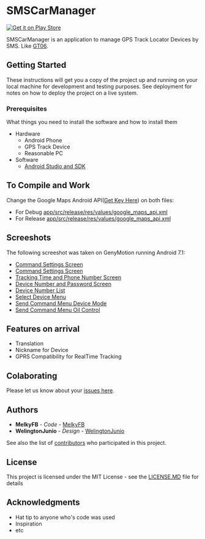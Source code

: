 # SMSCarManager

[![Get it on Play Store](https://play.google.com/intl/en_us/badges/images/badge_new.png)](https://play.google.com/store/apps/details?id=io.github.salemlockwood.android.smscarmanager)

SMSCarManager is an application to manage GPS Track Locator Devices by SMS. Like [GT06](https://pt.aliexpress.com/i/1784105804.html).

## Getting Started

These instructions will get you a copy of the project up and running on your local machine for development and testing purposes. See deployment for notes on how to deploy the project on a live system.

### Prerequisites

What things you need to install the software and how to install them

* Hardware
   * Android Phone
   * GPS Track Device
   * Reasonable PC
* Software
   * [Android Studio and SDK](https://developer.android.com/studio/index.html?hl=pt-br)
   
## To Compile and Work

Change the Google Maps Android API([Get Key Here](https://console.cloud.google.com/apis/api/maps_android_backend/overview?project=never-never-136912&hl=pt-BR)) on both files:
* For Debug [app/src/release/res/values/google_maps_api.xml](app/src/debug/res/values/google_maps_api.xml)
* For Release [app/src/release/res/values/google_maps_api.xml](app/src/release/res/values/google_maps_api.xml)

## Screeshots

The following screeshot was taken on GenyMotion running Android 7.1:

* [Command Settings Screen](http://imgur.com/DQ8bjKK)
* [Command Settings Screen](http://imgur.com/QEhDUls)
* [Tracking Time and Phone Number Screen](http://imgur.com/6K7z7Db)
* [Device Number and Password Screen](http://imgur.com/6qIGE7Z)
* [Device Number List](http://imgur.com/rL0Ybx6)
* [Select Device Menu](http://imgur.com/wbRIZMt)
* [Send Command Menu Device Mode](http://imgur.com/Z4oCl5U)
* [Send Command Menu Oil Control](http://imgur.com/KvolvTj)

## Features on arrival

* Translation
* Nickname for Device
* GPRS Compatibility for RealTime Tracking


## Colaborating

Please let us know about your [issues here](https://github.com/MelkyFB/smscarmanager/issues).

## Authors

* **MelkyFB** - *Code* - [MelkyFB](https://github.com/MelkyFB)
* **WelingtonJunio** - *Design* - [WelingtonJunio](https://github.com/WelingtonJunio)

See also the list of [contributors](https://github.com/MelkyFB/smscarmanager/graphs/contributors) who participated in this project.

## License

This project is licensed under the MIT License - see the [LICENSE.MD](LICENSE.MD) file for details

## Acknowledgments

* Hat tip to anyone who's code was used
* Inspiration
* etc
